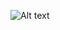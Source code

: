 ![Alt text](<img width="1432" alt="Screenshot 2024-02-23 at 12 33 52 AM" src="https://github.com/Harshitsriv007/CRUD-API/assets/44220728/bb252bd9-e8fa-4b72-b3b4-dc8dfbf4f8a0">
)
